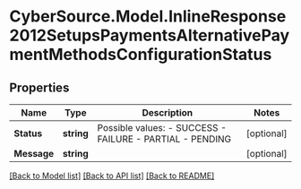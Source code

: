 # CyberSource.Model.InlineResponse2012SetupsPaymentsAlternativePaymentMethodsConfigurationStatus
## Properties

Name | Type | Description | Notes
------------ | ------------- | ------------- | -------------
**Status** | **string** | Possible values: - SUCCESS - FAILURE - PARTIAL - PENDING | [optional] 
**Message** | **string** |  | [optional] 

[[Back to Model list]](../README.md#documentation-for-models) [[Back to API list]](../README.md#documentation-for-api-endpoints) [[Back to README]](../README.md)

